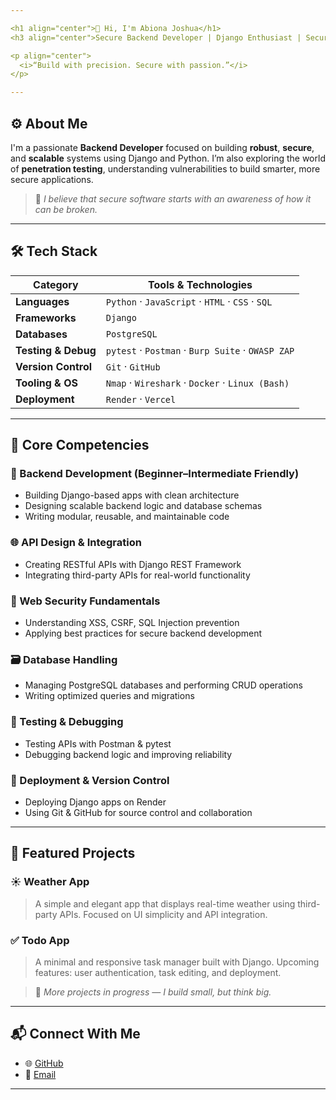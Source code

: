 ```yaml
---

<h1 align="center">👋 Hi, I'm Abiona Joshua</h1>
<h3 align="center">Secure Backend Developer | Django Enthusiast | Security Explorer</h3>

<p align="center">
  <i>“Build with precision. Secure with passion.”</i>
</p>

---
```


## ⚙️ About Me

I'm a passionate **Backend Developer** focused on building **robust**, **secure**, and **scalable** systems using Django and Python.
I’m also exploring the world of **penetration testing**, understanding vulnerabilities to build smarter, more secure applications.

> 🧠 *I believe that secure software starts with an awareness of how it can be broken.*

---

## 🛠️ Tech Stack

| Category            | Tools & Technologies                              |
| ------------------- | ------------------------------------------------- |
| **Languages**       | `Python` · `JavaScript` · `HTML` · `CSS` · `SQL`  |
| **Frameworks**      | `Django`                                          |
| **Databases**       | `PostgreSQL`                                      |
| **Testing & Debug** | `pytest` · `Postman` · `Burp Suite` · `OWASP ZAP` |
| **Version Control** | `Git` · `GitHub`                                  |
| **Tooling & OS**    | `Nmap` · `Wireshark` · `Docker` · `Linux (Bash)`  |
| **Deployment**      | `Render` · `Vercel`                               |

---

## 💼 Core Competencies

### 🧱 Backend Development (Beginner–Intermediate Friendly)

*  Building Django-based apps with clean architecture
*  Designing scalable backend logic and database schemas
*  Writing modular, reusable, and maintainable code

### 🌐 API Design & Integration

* Creating RESTful APIs with Django REST Framework
*  Integrating third-party APIs for real-world functionality

### 🔐 Web Security Fundamentals

*  Understanding XSS, CSRF, SQL Injection prevention
*  Applying best practices for secure backend development

### 🗃️ Database Handling

*  Managing PostgreSQL databases and performing CRUD operations
*  Writing optimized queries and migrations

### 🧪 Testing & Debugging

*  Testing APIs with Postman & pytest
*  Debugging backend logic and improving reliability

### 🚀 Deployment & Version Control

*  Deploying Django apps on Render
*  Using Git & GitHub for source control and collaboration

---

## 🚀 Featured Projects

### ☀️ **Weather App**

> A simple and elegant app that displays real-time weather using third-party APIs.
> Focused on UI simplicity and API integration.

### ✅ **Todo App**

> A minimal and responsive task manager built with Django.
> Upcoming features: user authentication, task editing, and deployment.

> 📌 *More projects in progress — I build small, but think big.*

---

## 📬 Connect With Me

* 🌐 [GitHub](https://github.com/abionajoshua1)
* 📧 [Email](mailto:joshabiona1@gmail.com)

---
